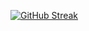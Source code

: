 [![GitHub Streak](https://github-readme-streak-stats.herokuapp.com?user=Arjunmehta312)](https://git.io/streak-stats)
